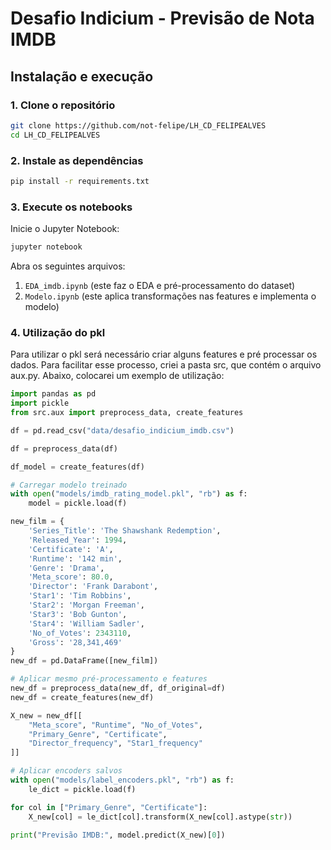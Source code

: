 # Desafio Indicium - Previsão de Nota IMDB

## Instalação e execução

### 1. Clone o repositório
```bash
git clone https://github.com/not-felipe/LH_CD_FELIPEALVES
cd LH_CD_FELIPEALVES
```

### 2. Instale as dependências
```bash
pip install -r requirements.txt
```

### 3. Execute os notebooks
Inicie o Jupyter Notebook:
```bash
jupyter notebook
```

Abra os seguintes arquivos:

1. `EDA_imdb.ipynb` (este faz o EDA e pré-processamento do dataset)
2. `Modelo.ipynb` (este aplica transformações nas features e implementa o modelo)

### 4. Utilização do pkl
Para utilizar o pkl será necessário criar alguns features e pré processar os dados. Para facilitar esse processo, criei a pasta src, que contém o arquivo aux.py.
Abaixo, colocarei um exemplo de utilização:
```python
import pandas as pd
import pickle
from src.aux import preprocess_data, create_features

df = pd.read_csv("data/desafio_indicium_imdb.csv")

df = preprocess_data(df)

df_model = create_features(df)

# Carregar modelo treinado
with open("models/imdb_rating_model.pkl", "rb") as f:
    model = pickle.load(f)

new_film = {
    'Series_Title': 'The Shawshank Redemption',
    'Released_Year': 1994,
    'Certificate': 'A',
    'Runtime': '142 min',
    'Genre': 'Drama',
    'Meta_score': 80.0,
    'Director': 'Frank Darabont',
    'Star1': 'Tim Robbins',
    'Star2': 'Morgan Freeman',
    'Star3': 'Bob Gunton',
    'Star4': 'William Sadler',
    'No_of_Votes': 2343110,
    'Gross': '28,341,469'
}
new_df = pd.DataFrame([new_film])

# Aplicar mesmo pré-processamento e features
new_df = preprocess_data(new_df, df_original=df)
new_df = create_features(new_df)

X_new = new_df[[
    "Meta_score", "Runtime", "No_of_Votes",
    "Primary_Genre", "Certificate",
    "Director_frequency", "Star1_frequency"
]]

# Aplicar encoders salvos
with open("models/label_encoders.pkl", "rb") as f:
    le_dict = pickle.load(f)

for col in ["Primary_Genre", "Certificate"]:
    X_new[col] = le_dict[col].transform(X_new[col].astype(str))

print("Previsão IMDB:", model.predict(X_new)[0])

